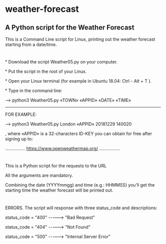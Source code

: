 # weather-forecast
A Python script for the Weather Forecast
-------------------------------------------

This is a Command Line script for Linux, printing out the weather forecast starting from a  date/time.
#

° Download the script Weather05.py on your computer.

° Put the script in the root of your Linux.

° Open your Linux terminal (for example in Ubuntu 18.04:  Ctrl - Alt + T ).

° Type in the command line:

 --> python3 Weather05.py «TOWN» «APPID» «DATE» «TIME»

---------------------------------------------
 FOR EXAMPLE:
 
 --> python3 Weather05.py London «APPID» 20181229 140020
  
 , where «APPID» is a 32-characters ID-KEY you can obtain for free after signing up to:
  
……………. https://www.openweathermap.org/ ……………..
#

This is a Python script for the requests to the URL

All the arguments are mandatory.

Combining the date (YYYYmmgg) and time (e.g.: HHMMSS) you'll get the starting time the weather forecast will be printed out.
#

ERRORS. The script will response with three status_code and descriptions:

 status_code = "400" ----->  "Bad Request"
 
 status_code = "404" ----->  "Not Found"
 
 status_code = "500" ----->  "Internal Server Error" 
 


